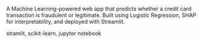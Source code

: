 A Machine Learning-powered web app that predicts whether a credit card transaction is fraudulent or legitimate. Built using Logistic Regression, SHAP for interpretability, and deployed with Streamlit.

stramlit, scikit-learn, jupyter notebook
